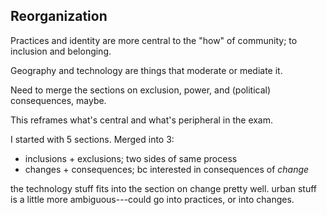 ## Reorganization

Practices and identity are more central to the "how" of community; to inclusion and belonging.

Geography and technology are things that moderate or mediate it.

Need to merge the sections on exclusion, power, and (political) consequences, maybe.

This reframes what's central and what's peripheral in the exam.

I started with 5 sections. Merged into 3:

- inclusions + exclusions; two sides of same process
- changes + consequences; bc interested in consequences of *change*

the technology stuff fits into the section on change pretty well. urban stuff is a little more ambiguous---could go into practices, or into changes.
